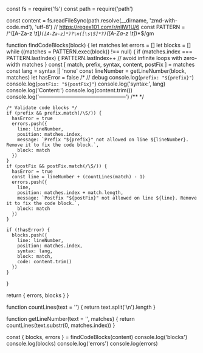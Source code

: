 const fs = require('fs')
const path = require('path')

const content = fs.readFileSync(path.resolve(__dirname, 'zmd-with-code.md'), 'utf-8')
// https://regex101.com/r/nIlW1U/6
const PATTERN = /^([A-Za-z \t]*)```([A-Za-z]*)?\n([\s\S]*?)```([A-Za-z \t]*)*$/gm

function findCodeBlocks(block) {
  let matches
  let errors = []
  let blocks = []
  while ((matches = PATTERN.exec(block)) !== null) {
    if (matches.index === PATTERN.lastIndex) {
      PATTERN.lastIndex++ // avoid infinite loops with zero-width matches
    }
    const [ match, prefix, syntax, content, postFix ] = matches
    const lang = syntax || 'none'
    const lineNumber = getLineNumber(block, matches)
    let hasError = false
    /* // debug
    console.log(`prefix: "${prefix}"`)
    console.log(`postFix: "${postFix}"`)
    console.log('syntax:', lang)
    console.log('Content:')
    console.log(content.trim())
    console.log('───────────────────────')
    /** */

    /* Validate code blocks */
    if (prefix && prefix.match(/\S/)) {
      hasError = true
      errors.push({
        line: lineNumber,
        position: matches.index,
        message: `Prefix "${prefix}" not allowed on line ${lineNumber}. Remove it to fix the code block.`,
        block: match
      })
    }
    if (postFix && postFix.match(/\S/)) {
      hasError = true
      const line = lineNumber + (countLines(match) - 1)
      errors.push({
        line,
        position: matches.index + match.length,
        message: `Postfix "${postFix}" not allowed on line ${line}. Remove it to fix the code block.`,
        block: match
      })
    }

    if (!hasError) {
      blocks.push({
        line: lineNumber,
        position: matches.index,
        syntax: lang,
        block: match,
        code: content.trim()
      })
    }
  }

  return {
    errors,
    blocks
  }
}

function countLines(text = '') {
  return text.split('\n').length
}

function getLineNumber(text = '', matches) {
  return countLines(text.substr(0, matches.index))
}

const { blocks, errors } = findCodeBlocks(content)
console.log('blocks') 
console.log(blocks) 
console.log('errors') 
console.log(errors)
